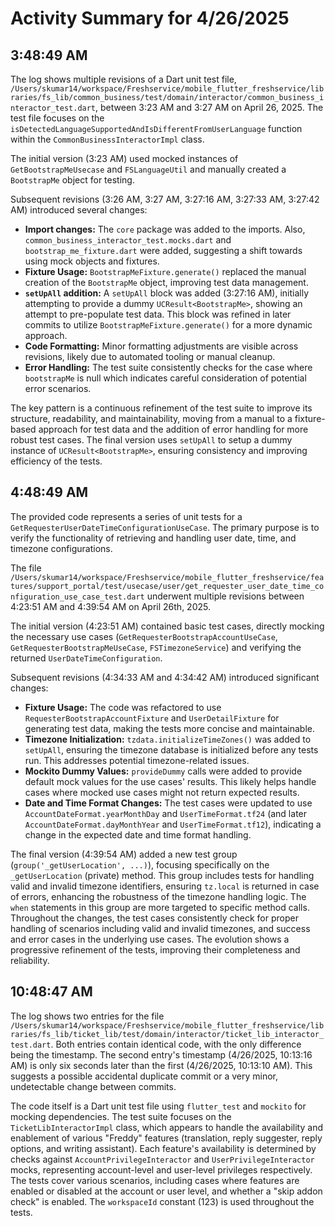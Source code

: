 # Activity Summary for 4/26/2025

## 3:48:49 AM
The log shows multiple revisions of a Dart unit test file, `/Users/skumar14/workspace/Freshservice/mobile_flutter_freshservice/libraries/fs_lib/common_business/test/domain/interactor/common_business_interactor_test.dart`,  between 3:23 AM and 3:27 AM on April 26, 2025.  The test file focuses on the `isDetectedLanguageSupportedAndIsDifferentFromUserLanguage` function within the `CommonBusinessInteractorImpl` class.


The initial version (3:23 AM) used mocked instances of `GetBootstrapMeUsecase` and `FSLanguageUtil` and manually created a `BootstrapMe` object for testing.

Subsequent revisions (3:26 AM, 3:27 AM, 3:27:16 AM, 3:27:33 AM, 3:27:42 AM) introduced several changes:

*   **Import changes:** The `core` package was added to the imports.  Also,  `common_business_interactor_test.mocks.dart` and `bootstrap_me_fixture.dart` were added, suggesting a shift towards using mock objects and fixtures.
*   **Fixture Usage:**  `BootstrapMeFixture.generate()` replaced the manual creation of the `BootstrapMe` object, improving test data management.
*   **`setUpAll` addition:**  A `setUpAll` block was added (3:27:16 AM), initially attempting to provide a dummy `UCResult<BootstrapMe>`, showing an attempt to pre-populate test data. This block was refined in later commits to utilize `BootstrapMeFixture.generate()` for a more dynamic approach.
*   **Code Formatting:** Minor formatting adjustments are visible across revisions, likely due to automated tooling or manual cleanup.
*   **Error Handling:** The test suite consistently checks for the case where `bootstrapMe` is null which indicates careful consideration of potential error scenarios.

The key pattern is a continuous refinement of the test suite to improve its structure, readability, and maintainability, moving from a manual to a fixture-based approach for test data and the addition of error handling for more robust test cases.  The final version uses `setUpAll` to setup a dummy instance of `UCResult<BootstrapMe>`, ensuring consistency and improving efficiency of the tests.


## 4:48:49 AM
The provided code represents a series of unit tests for a `GetRequesterUserDateTimeConfigurationUseCase`.  The primary purpose is to verify the functionality of retrieving and handling user date, time, and timezone configurations.

The file `/Users/skumar14/workspace/Freshservice/mobile_flutter_freshservice/features/support_portal/test/usecase/user/get_requester_user_date_time_configuration_use_case_test.dart` underwent multiple revisions between 4:23:51 AM and 4:39:54 AM on April 26th, 2025.

The initial version (4:23:51 AM) contained basic test cases, directly mocking the necessary use cases (`GetRequesterBootstrapAccountUseCase`, `GetRequesterBootstrapMeUseCase`, `FSTimezoneService`) and verifying the returned `UserDateTimeConfiguration`.

Subsequent revisions (4:34:33 AM and 4:34:42 AM) introduced significant changes:

*   **Fixture Usage:**  The code was refactored to use `RequesterBootstrapAccountFixture` and `UserDetailFixture` for generating test data, making the tests more concise and maintainable.
*   **Timezone Initialization:** `tzdata.initializeTimeZones()` was added to `setUpAll`, ensuring the timezone database is initialized before any tests run. This addresses potential timezone-related issues.
*   **Mockito Dummy Values:** `provideDummy` calls were added to provide default mock values for the use cases' results.  This likely helps handle cases where mocked use cases might not return expected results.
*   **Date and Time Format Changes:** The test cases were updated to use `AccountDateFormat.yearMonthDay` and `UserTimeFormat.tf24` (and later `AccountDateFormat.dayMonthYear` and `UserTimeFormat.tf12`), indicating a change in the expected date and time format handling.

The final version (4:39:54 AM) added a new test group (`group('_getUserLocation', ...)`), focusing specifically on the `_getUserLocation` (private) method. This group includes tests for handling valid and invalid timezone identifiers, ensuring `tz.local` is returned in case of errors, enhancing the robustness of the timezone handling logic.  The `when` statements in this group are more targeted to specific method calls.  Throughout the changes, the test cases consistently check for proper handling of scenarios including valid and invalid timezones, and success and error cases in the underlying use cases.  The evolution shows a progressive refinement of the tests, improving their completeness and reliability.


## 10:48:47 AM
The log shows two entries for the file `/Users/skumar14/workspace/Freshservice/mobile_flutter_freshservice/libraries/fs_lib/ticket_lib/test/domain/interactor/ticket_lib_interactor_test.dart`.  Both entries contain identical code, with the only difference being the timestamp.  The second entry's timestamp (4/26/2025, 10:13:16 AM) is only six seconds later than the first (4/26/2025, 10:13:10 AM). This suggests a possible accidental duplicate commit or a very minor, undetectable change between commits.


The code itself is a Dart unit test file using `flutter_test` and `mockito` for mocking dependencies.  The test suite focuses on the `TicketLibInteractorImpl` class, which appears to handle the availability and enablement of various "Freddy" features (translation, reply suggester, reply options, and writing assistant). Each feature's availability is determined by checks against `AccountPrivilegeInteractor` and `UserPrivilegeInteractor` mocks, representing account-level and user-level privileges respectively. The tests cover various scenarios, including cases where features are enabled or disabled at the account or user level, and whether a "skip addon check" is enabled.  The `workspaceId` constant (123) is used throughout the tests.
